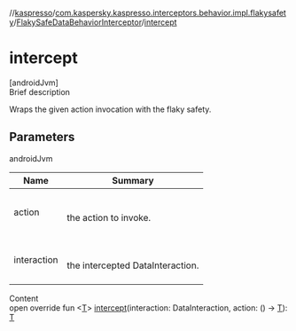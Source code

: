 //[kaspresso](../../index.md)/[com.kaspersky.kaspresso.interceptors.behavior.impl.flakysafety](../index.md)/[FlakySafeDataBehaviorInterceptor](index.md)/[intercept](intercept.md)



# intercept  
[androidJvm]  
Brief description  


Wraps the given action invocation with the flaky safety.



## Parameters  
  
androidJvm  
  
|  Name|  Summary| 
|---|---|
| action| <br><br>the action to invoke.<br><br>
| interaction| <br><br>the intercepted DataInteraction.<br><br>
  
  
Content  
open override fun <[T](intercept.md)> [intercept](intercept.md)(interaction: DataInteraction, action: () -> [T](intercept.md)): [T](intercept.md)  



